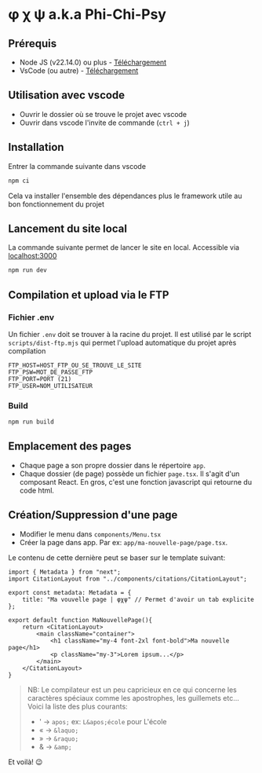 # φ χ ψ a.k.a Phi-Chi-Psy

## Prérequis

- Node JS (v22.14.0) ou plus - [Téléchargement](https://nodejs.org/en)
- VsCode (ou autre) - [Téléchargement](https://code.visualstudio.com/)

## Utilisation avec vscode

- Ouvrir le dossier où se trouve le projet avec vscode
- Ouvrir dans vscode l'invite de commande (`ctrl + j`)

## Installation

Entrer la commande suivante dans vscode

```bash
npm ci
```

Cela va installer l'ensemble des dépendances plus le framework utile au bon fonctionnement du projet

## Lancement du site local

La commande suivante permet de lancer le site en local. Accessible via [localhost:3000](http://localhost:3000)

```bash
npm run dev
```

## Compilation et upload via le FTP

### Fichier .env

Un fichier `.env` doit se trouver à la racine du projet. Il est utilisé par le script `scripts/dist-ftp.mjs` qui permet l'upload automatique du projet après compilation

```.env
FTP_HOST=HOST_FTP_OU_SE_TROUVE_LE_SITE
FTP_PSW=MOT_DE_PASSE_FTP
FTP_PORT=PORT (21)
FTP_USER=NOM_UTILISATEUR
```

### Build

```bash
npm run build
```

## Emplacement des pages

- Chaque page a son propre dossier dans le répertoire `app`.
- Chaque dossier (de page) possède un fichier `page.tsx`. Il s'agit d'un composant React. En gros, c'est une fonction javascript qui retourne du code html.

## Création/Suppression d'une page

- Modifier le menu dans `components/Menu.tsx`
- Créer la page dans app. Par ex: `app/ma-nouvelle-page/page.tsx`.

Le contenu de cette dernière peut se baser sur le template suivant:

```tsx
import { Metadata } from "next";
import CitationLayout from "../components/citations/CitationLayout";

export const metadata: Metadata = {
    title: "Ma vouvelle page | φχψ" // Permet d'avoir un tab explicite
};

export default function MaNouvellePage(){
    return <CitationLayout>
        <main className="container">
            <h1 className="my-4 font-2xl font-bold">Ma nouvelle page</h1>
            <p className="my-3">Lorem ipsum...</p>
        </main>
    </CitationLayout>
}
```

> NB: Le compilateur est un peu capricieux en ce qui concerne les caractères spéciaux comme les apostrophes, les guillemets etc...
> Voici la liste des plus courants:
> - &apos; -> `apos;` ex: `L&apos;école` pour L&apos;école
> - &laquo; -> `&laquo;`
> - &raquo; -> `&raquo;`
> - &amp; -> `&amp;`

Et voilà! 😉